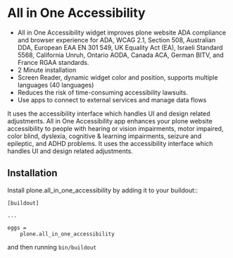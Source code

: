 # All in One Accessibility
- All in One Accessibility widget improves plone website ADA compliance and browser experience for ADA, WCAG 2.1, Section 508, Australian DDA, European EAA EN 301 549, UK Equality Act (EA), Israeli Standard 5568, California Unruh, Ontario AODA, Canada ACA, German BITV, and France RGAA standards.
- 2 Minute installation
- Screen Reader, dynamic widget color and position, supports multiple languages (40 languages)
- Reduces the risk of time-consuming accessibility lawsuits.
- Use apps to connect to external services and manage data flows

It uses the accessibility interface which handles UI and design related adjustments. All in One Accessibility app enhances your plone website accessibility to people with hearing or vision impairments, motor impaired, color blind, dyslexia, cognitive & learning impairments, seizure and epileptic, and ADHD problems. It uses the accessibility interface which handles UI and design related adjustments.



Installation
------------

Install plone.all_in_one_accessibility by adding it to your buildout::

    [buildout]

    ...

    eggs =
        plone.all_in_one_accessibility


and then running ``bin/buildout``



    

